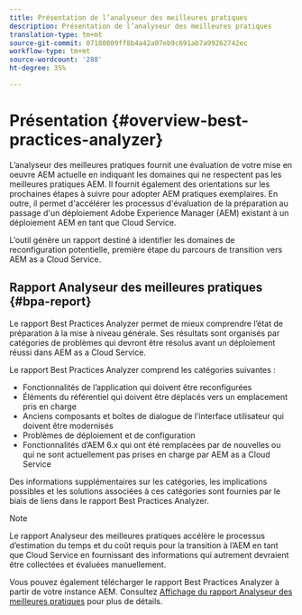 ```yaml
---
title: Présentation de l’analyseur des meilleures pratiques
description: Présentation de l’analyseur des meilleures pratiques
translation-type: tm+mt
source-git-commit: 07180809ff8b4a42a07eb9c691ab7a99262742ec
workflow-type: tm+mt
source-wordcount: '288'
ht-degree: 35%

---
```



# Présentation {#overview-best-practices-analyzer}

L’analyseur des meilleures pratiques fournit une évaluation de votre mise en oeuvre AEM actuelle en indiquant les domaines qui ne respectent pas les meilleures pratiques AEM. Il fournit également des orientations sur les prochaines étapes à suivre pour adopter AEM pratiques exemplaires. En outre, il permet d&#39;accélérer les processus d&#39;évaluation de la préparation au passage d&#39;un déploiement Adobe Experience Manager (AEM) existant à un déploiement AEM en tant que Cloud Service.

L’outil génère un rapport destiné à identifier les domaines de reconfiguration potentielle, première étape du parcours de transition vers AEM as a Cloud Service.

## Rapport Analyseur des meilleures pratiques {#bpa-report}

Le rapport Best Practices Analyzer permet de mieux comprendre l’état de préparation à la mise à niveau générale. Ses résultats sont organisés par catégories de problèmes qui devront être résolus avant un déploiement réussi dans AEM as a Cloud Service.

Le rapport Best Practices Analyzer comprend les catégories suivantes :

* Fonctionnalités de l’application qui doivent être reconfigurées
* Éléments du référentiel qui doivent être déplacés vers un emplacement pris en charge
* Anciens composants et boîtes de dialogue de l’interface utilisateur qui doivent être modernisés
* Problèmes de déploiement et de configuration
* Fonctionnalités d’AEM 6.x qui ont été remplacées par de nouvelles ou qui ne sont actuellement pas prises en charge par AEM as a Cloud Service

Des informations supplémentaires sur les catégories, les implications possibles et les solutions associées à ces catégories sont fournies par le biais de liens dans le rapport Best Practices Analyzer.

>[!NOTE]
>Le rapport Analyseur des meilleures pratiques accélère le processus d’estimation du temps et du coût requis pour la transition à l’AEM en tant que Cloud Service en fournissant des informations qui autrement devraient être collectées et évaluées manuellement.

Vous pouvez également télécharger le rapport Best Practices Analyzer à partir de votre instance AEM. Consultez [Affichage du rapport Analyseur des meilleures pratiques](/help/move-to-cloud-service/best-practices-analyzer/using-best-practices-analyzer.md#viewing-report) pour plus de détails.
